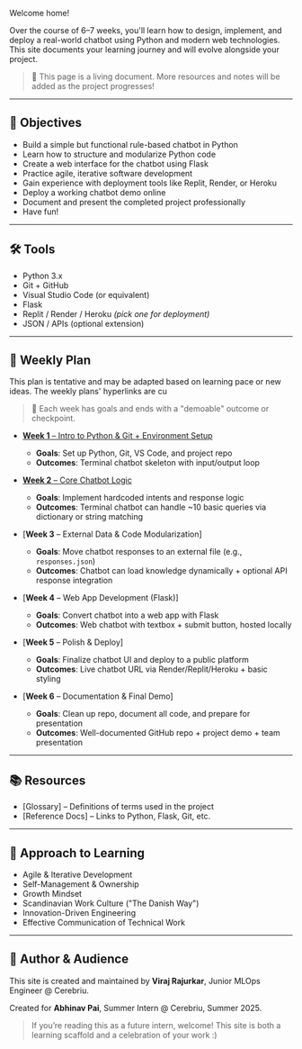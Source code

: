 Welcome home!

Over the course of 6–7 weeks, you'll learn how to design, implement, and deploy a real-world chatbot using Python and modern web technologies. This site documents your learning journey and will evolve alongside your project.

> 🚧 This page is a living document. More resources and notes will be added as the project progresses!

---

## 🎯 Objectives

- Build a simple but functional rule-based chatbot in Python
- Learn how to structure and modularize Python code
- Create a web interface for the chatbot using Flask
- Practice agile, iterative software development
- Gain experience with deployment tools like Replit, Render, or Heroku
- Deploy a working chatbot demo online
- Document and present the completed project professionally
- Have fun!

---

## 🛠 Tools

- Python 3.x
- Git + GitHub
- Visual Studio Code (or equivalent)
- Flask
- Replit / Render / Heroku *(pick one for deployment)*
- JSON / APIs (optional extension)

---

## 📅 Weekly Plan

This plan is tentative and may be adapted based on learning pace or new ideas.
The weekly plans' hyperlinks are cu

> 🧪 Each week has goals and ends with a "demoable" outcome or checkpoint.

- [**Week 1** – Intro to Python & Git + Environment Setup](./week01.md/)
    - **Goals**: Set up Python, Git, VS Code, and project repo
    - **Outcomes**: Terminal chatbot skeleton with input/output loop

- [**Week 2** – Core Chatbot Logic](./week02.md/)
    - **Goals**: Implement hardcoded intents and response logic
    - **Outcomes**: Terminal chatbot can handle ~10 basic queries via dictionary or string matching

- [**Week 3** – External Data & Code Modularization]
    - **Goals**: Move chatbot responses to an external file (e.g., `responses.json`)
    - **Outcomes**: Chatbot can load knowledge dynamically + optional API response integration

- [**Week 4** – Web App Development (Flask)]
    - **Goals**: Convert chatbot into a web app with Flask
    - **Outcomes**: Web chatbot with textbox + submit button, hosted locally

- [**Week 5** – Polish & Deploy]
    - **Goals**: Finalize chatbot UI and deploy to a public platform
    - **Outcomes**: Live chatbot URL via Render/Replit/Heroku + basic styling

- [**Week 6** – Documentation & Final Demo]
    - **Goals**: Clean up repo, document all code, and prepare for presentation
    - **Outcomes**: Well-documented GitHub repo + project demo + team presentation

---

## 📚 Resources

- [Glossary] – Definitions of terms used in the project
- [Reference Docs] – Links to Python, Flask, Git, etc.

---

## 📐 Approach to Learning

- Agile & Iterative Development
- Self-Management & Ownership
- Growth Mindset
- Scandinavian Work Culture ("The Danish Way")
- Innovation-Driven Engineering
- Effective Communication of Technical Work

---

## 👥 Author & Audience

This site is created and maintained by **Viraj Rajurkar**, Junior MLOps Engineer @ Cerebriu.

Created for **Abhinav Pai**, Summer Intern @ Cerebriu, Summer 2025.

> If you’re reading this as a future intern, welcome! This site is both a learning scaffold and a celebration of your work :)

